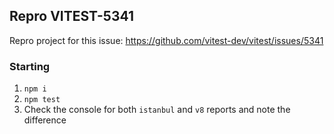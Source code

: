 ## Repro VITEST-5341

Repro project for this issue: https://github.com/vitest-dev/vitest/issues/5341

### Starting

1. `npm i`
2. `npm test`
3. Check the console for both `istanbul` and `v8` reports and note the difference
